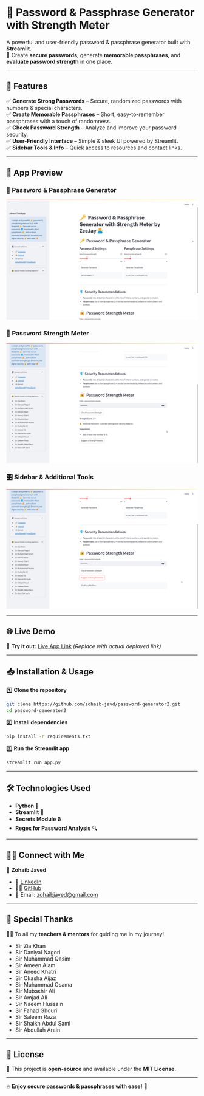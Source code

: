 # 🔑 Password & Passphrase Generator with Strength Meter

A powerful and user-friendly password & passphrase generator built with **Streamlit**.  
🔐 Create **secure passwords**, generate **memorable passphrases**, and **evaluate password strength** in one place.  

---

## 🚀 Features

✅ **Generate Strong Passwords** – Secure, randomized passwords with numbers & special characters.  
✅ **Create Memorable Passphrases** – Short, easy-to-remember passphrases with a touch of randomness.  
✅ **Check Password Strength** – Analyze and improve your password security.  
✅ **User-Friendly Interface** – Simple & sleek UI powered by Streamlit.  
✅ **Sidebar Tools & Info** – Quick access to resources and contact links.  

---

## 📸 App Preview

### 🔑 Password & Passphrase Generator
![Password Generator](images/preview1.png)

### 🔐 Password Strength Meter
![Password Strength Checker](images/preview2.png)

### 🎛️ Sidebar & Additional Tools
![Sidebar Features](images/preview3.png)

---

## 🌐 Live Demo

🔗 **Try it out:** [Live App Link](https://password-generator2.streamlit.app/) *(Replace with actual deployed link)*  

---

## 📥 Installation & Usage

1️⃣ **Clone the repository**  
```sh
git clone https://github.com/zohaib-javd/password-generator2.git
cd password-generator2
```

2️⃣ **Install dependencies**  
```sh
pip install -r requirements.txt
```

3️⃣ **Run the Streamlit app**  
```sh
streamlit run app.py
```

---

## 🛠️ Technologies Used

- **Python** 🐍
- **Streamlit** 🎈
- **Secrets Module** 🔒
- **Regex for Password Analysis** 🔍

---

## 👨‍💻 Connect with Me

📌 **Zohaib Javed**  
- 🔗 [LinkedIn](https://www.linkedin.com/in/zohaib-javd)  
- 👨‍💻 [GitHub](https://www.github.com/zohaib-javd)  
- 📧 Email: zohaibjaved@gmail.com  

---

## 🙌 Special Thanks

🧑‍🏫 To all my **teachers & mentors** for guiding me in my journey!  

- Sir Zia Khan  
- Sir Daniyal Nagori  
- Sir Muhammad Qasim  
- Sir Ameen Alam  
- Sir Aneeq Khatri  
- Sir Okasha Aijaz  
- Sir Muhammad Osama  
- Sir Mubashir Ali  
- Sir Amjad Ali  
- Sir Naeem Hussain  
- Sir Fahad Ghouri  
- Sir Saleem Raza  
- Sir Shaikh Abdul Sami  
- Sir Abdullah Arain  

---

## 📜 License

📝 This project is **open-source** and available under the **MIT License**.  

---

🔥 **Enjoy secure passwords & passphrases with ease!** 🚀

